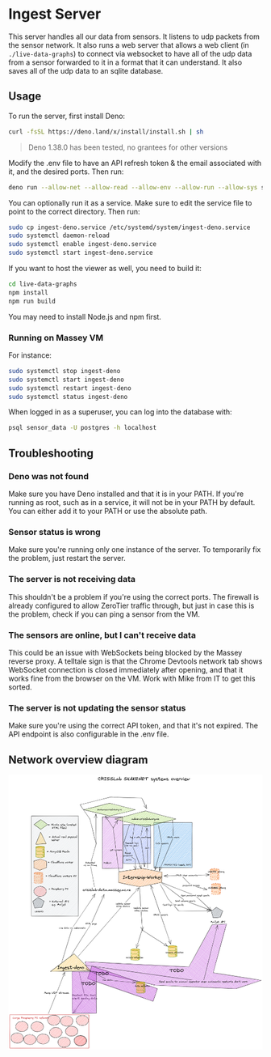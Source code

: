 # Ingest Server

This server handles all our data from sensors. It listens to udp packets from the sensor network. It also runs a web server that allows a web client (in `./live-data-graphs`) to connect via websocket to have all of the udp data from a sensor forwarded to it in a format that it can understand. It also saves all of the udp data to an sqlite database.

## Usage

To run the server, first install Deno:

```bash
curl -fsSL https://deno.land/x/install/install.sh | sh
```

> Deno 1.38.0 has been tested, no grantees for other versions

Modify the .env file to have an API refresh token & the email associated with it, and the desired ports.
Then run:

```bash
deno run --allow-net --allow-read --allow-env --allow-run --allow-sys src/server.ts
```

You can optionally run it as a service. Make sure to edit the service file to point to the correct directory. Then run:

```bash
sudo cp ingest-deno.service /etc/systemd/system/ingest-deno.service
sudo systemctl daemon-reload
sudo systemctl enable ingest-deno.service
sudo systemctl start ingest-deno.service
```

If you want to host the viewer as well, you need to build it:

```bash
cd live-data-graphs
npm install
npm run build
```

You may need to install Node.js and npm first.

### Running on Massey VM

For instance:

```bash
sudo systemctl stop ingest-deno
sudo systemctl start ingest-deno
sudo systemctl restart ingest-deno
sudo systemctl status ingest-deno
```

When logged in as a superuser, you can log into the database with:

```bash
psql sensor_data -U postgres -h localhost
```

## Troubleshooting

### Deno was not found

Make sure you have Deno installed and that it is in your PATH. If you're running as root, such as in a service, it will not be in your PATH by default. You can either add it to your PATH or use the absolute path.

### Sensor status is wrong

Make sure you're running only one instance of the server. To temporarily fix the problem, just restart the server.

### The server is not receiving data

This shouldn't be a problem if you're using the correct ports. The firewall is already configured to allow ZeroTier traffic through, but just in case this is the problem, check if you can ping a sensor from the VM.

### The sensors are online, but I can't receive data

This could be an issue with WebSockets being blocked by the Massey reverse proxy. A telltale sign is that the Chrome Devtools network tab shows WebSocket connection is closed immediately after opening, and that it works fine from the browser on the VM. Work with Mike from IT to get this sorted.

### The server is not updating the sensor status

Make sure you're using the correct API token, and that it's not expired. The API endpoint is also configurable in the .env file.

## Network overview diagram

![Network overview diagram](CRISiSLab_SHAKENET_systems_overview.excalidraw.png)
